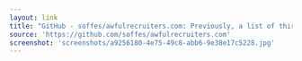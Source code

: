 ```yaml
---
layout: link
title: "GitHub - soffes/awfulrecruiters.com: Previously, a list of third-party recruiter domains"
source: 'https://github.com/soffes/awfulrecruiters.com'
screenshot: 'screenshots/a9256180-4e75-49c8-abb6-9e38e17c5228.jpg'
---
```



